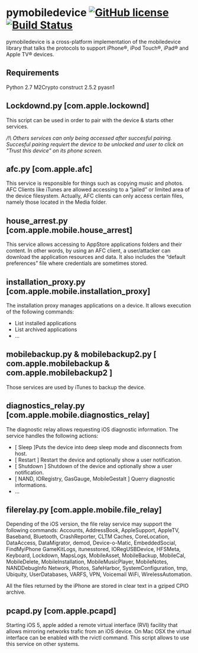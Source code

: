 # pymobiledevice [![GitHub license](https://img.shields.io/cran/l/devtools.svg)](LICENSE) [![Build Status](https://travis-ci.org/qtacore/pymobiledevice.svg?branch=master)](https://travis-ci.org/qtacore/pymobiledevice)

pymobiledevice is a cross-platform implementation of the mobiledevice library 
that talks the protocols to support iPhone®, iPod Touch®, iPad® and Apple TV® devices.


## Requirements

Python 2.7
M2Crypto
construct 2.5.2
pyasn1


## Lockdownd.py [com.apple.lockownd]

This script can be used in order to pair with the device & starts other services.
    
*/!\ Others services can only being accessed after succesful pairing.
Succesful pairing requiert the device to be unlocked and user to click on 
"Trust this device" on its phone screen.*
     

## afc.py [com.apple.afc]

This service is responsible for things such as copying music and photos. AFC Clients like iTunes 
are allowed accessing to a “jailed” or limited area of the device filesystem. Actually, AFC clients can 
only access certain files, namely those located in the Media folder.


## house_arrest.py [com.apple.mobile.house_arrest]

This service allows accessing to AppStore applications folders and their content.
In other words, by using an AFC client, a user/attacker can download the application resources and data. 
It also includes the “default preferences” file where credentials are sometimes stored. 


## installation_proxy.py [com.apple.mobile.installation_proxy]

The installation proxy manages applications on a device. 
It allows execution of the following commands:
- List installed applications 
- List archived applications 
- ...


## mobilebackup.py & mobilebackup2.py [ com.apple.mobilebackup & com.apple.mobilebackup2 ]

Those services are used by iTunes to backup the device. 


## diagnostics_relay.py [com.apple.mobile.diagnostics_relay]

The diagnostic relay allows requesting iOS diagnostic information. 
The service handles the following actions: 
- [ Sleep ]Puts the device into deep sleep mode and disconnects from host. 
- [ Restart ] Restart the device and optionally show a user notification. 
- [ Shutdown ] Shutdown of the device and optionally show a user notification. 
- [ NAND, IORegistry, GasGauge, MobileGestalt ] Querry diagnostic informations.
- ...


## filerelay.py [com.apple.mobile.file_relay]

Depending of the iOS version, the file relay service may support the following commands:
    Accounts, AddressBook, AppleSupport, AppleTV, Baseband, Bluetooth, CrashReporter, CLTM 
    Caches, CoreLocation, DataAccess, DataMigrator, demod, Device-o-Matic, EmbeddedSocial, FindMyiPhone
    GameKitLogs, itunesstored, IORegUSBDevice, HFSMeta, Keyboard, Lockdown, MapsLogs, MobileAsset,
    MobileBackup, MobileCal, MobileDelete, MobileInstallation, MobileMusicPlayer, MobileNotes, NANDDebugInfo
    Network, Photos, SafeHarbor, SystemConfiguration, tmp, Ubiquity, UserDatabases, VARFS, VPN, Voicemail 
    WiFi, WirelessAutomation.

All the files returned by the iPhone are stored in clear text in a gziped CPIO archive. 


## pcapd.py [com.apple.pcapd]

Starting iOS 5, apple added a remote virtual interface (RVI) facility that allows mirroring networks trafic from an iOS device. 
On Mac OSX the virtual interface can be enabled with the rvictl command. This script allows to use this service on other systems.



